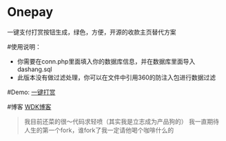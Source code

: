Onepay
======

一键支付打赏按钮生成，绿色，方便，开源的收款主页替代方案

#使用说明：
* 你需要在conn.php里面填入你的数据库信息，并在数据库里面导入dashang.sql
* 此版本没有做过滤处理，你可以在文件中引用360的防注入包进行数据过滤

#Demo:
[一键打赏](http://meiweihezi.com/dashang/)

#博客
[WDK博客](http://www.wdk.pw)


> 我目前还菜的很～代码求轻喷（其实我是立志成为产品狗的）
我一直期待人生的第一个fork，谁fork了我一定请他喝个咖啡什么的
